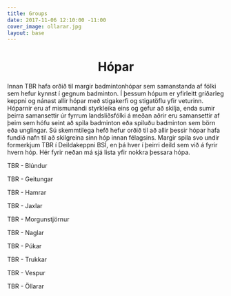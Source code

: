 ```yaml
---
title: Groups
date: 2017-11-06 12:10:00 -11:00
cover_image: ollarar.jpg
layout: base
---
```


<head>
	<link href='http://fonts.googleapis.com/css?family=Lobster' rel='stylesheet' type='text/css'>
</head>
<body>
	<h1 class="board_text" align="center">Hópar</h1>
	<section class="long_text">	
		<p>
			Innan TBR hafa orðið til margir badmintonhópar sem samanstanda af fólki sem hefur kynnst í gegnum badminton. Í þessum hópum er yfirleitt gríðarleg keppni og nánast allir hópar með stigakerfi og stigatöflu yfir veturinn. Hóparnir eru af mismunandi styrkleika eins og gefur að skilja, enda sumir þeirra samansettir úr fyrrum landsliðsfólki á meðan aðrir eru samansettir af þeim sem hófu seint að spila badminton eða spiluðu badminton sem börn eða unglingar. Sú skemmtilega hefð hefur orðið til að allir þessir hópar hafa fundið nafn til að skilgreina sinn hóp innan félagsins. Margir spila svo undir formerkjum TBR í Deildakeppni BSÍ, en þá hver í þeirri deild sem við á fyrir hvern hóp. Hér fyrir neðan má sjá lista yfir nokkra þessara hópa.
		</p>
		<p>TBR - Blúndur</p>
		<p>TBR - Geitungar</p>
		<p>TBR - Hamrar</p>
		<p>TBR - Jaxlar</p>
		<p>TBR - Morgunstjörnur</p>
		<p>TBR - Naglar</p>
		<p>TBR - Púkar</p>
		<p>TBR - Trukkar</p>
		<p>TBR - Vespur</p>
		<p>TBR - Öllarar</p>
	</section>
</body>